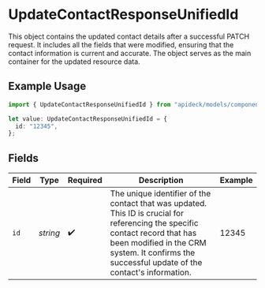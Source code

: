 # UpdateContactResponseUnifiedId

This object contains the updated contact details after a successful PATCH request. It includes all the fields that were modified, ensuring that the contact information is current and accurate. The object serves as the main container for the updated resource data.

## Example Usage

```typescript
import { UpdateContactResponseUnifiedId } from "apideck/models/components";

let value: UpdateContactResponseUnifiedId = {
  id: "12345",
};
```

## Fields

| Field                                                                                                                                                                                                                           | Type                                                                                                                                                                                                                            | Required                                                                                                                                                                                                                        | Description                                                                                                                                                                                                                     | Example                                                                                                                                                                                                                         |
| ------------------------------------------------------------------------------------------------------------------------------------------------------------------------------------------------------------------------------- | ------------------------------------------------------------------------------------------------------------------------------------------------------------------------------------------------------------------------------- | ------------------------------------------------------------------------------------------------------------------------------------------------------------------------------------------------------------------------------- | ------------------------------------------------------------------------------------------------------------------------------------------------------------------------------------------------------------------------------- | ------------------------------------------------------------------------------------------------------------------------------------------------------------------------------------------------------------------------------- |
| `id`                                                                                                                                                                                                                            | *string*                                                                                                                                                                                                                        | :heavy_check_mark:                                                                                                                                                                                                              | The unique identifier of the contact that was updated. This ID is crucial for referencing the specific contact record that has been modified in the CRM system. It confirms the successful update of the contact's information. | 12345                                                                                                                                                                                                                           |